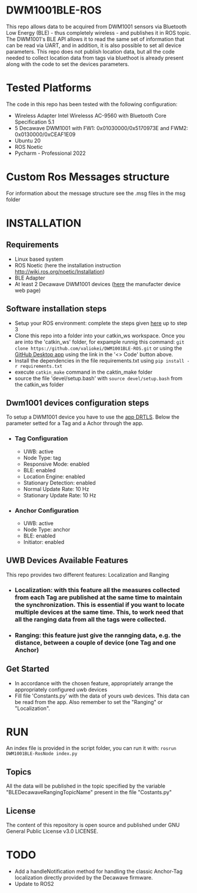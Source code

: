 # DWM1001BLE-ROS
This repo allows data to be acquired from DWM1001 sensors via Bluetooth Low Energy (BLE) - thus completely wireless - and publishes it in ROS topic. 
The DWM1001's BLE API allows it to read the same set of information that can be read via UART, and in addition, it is also possible to set all device parameters.
This repo does not publish location data, but all the code needed to collect location data from tags via bluethoot is already present along with the code to set the devices parameters.

# Tested Platforms
The code in this repo has been tested with the following configuration:
- Wireless Adapter Intel Wirelesss AC-9560 with Bluetooth Core Specification 5.1
- 5 Decawave DWM1001 with FW1: 0x01030000/0x5170973E and FWM2: 0x0130000/0xCEAF1E09
- Ubuntu 20
- ROS Noetic
- Pycharm - Professional 2022

# Custom Ros Messages structure
For information about the message structure see the .msg files in the msg folder

# INSTALLATION
## Requirements
- Linux based system 
- ROS Noetic (here the installation instruction http://wiki.ros.org/noetic/Installation)
- BLE Adapter 
- At least 2 Decawave DWM1001 devices ([here](https://www.qorvo.com/products/p/MDEK1001) the manufacter device web page)

##  Software installation steps
- Setup your ROS environment: complete the steps given [here](http://wiki.ros.org/ROS/Tutorials/InstallingandConfiguringROSEnvironment) up to step 3
- Clone this repo into a folder into your catkin_ws workspace. Once you are into the 'catkin_ws' folder, for expample runnig this command: ``` git clone https://github.com/valiokei/DWM1001BLE-ROS.git ``` or using the [GitHub Desktop app](https://gist.github.com/berkorbay/6feda478a00b0432d13f1fc0a50467f1?permalink_comment_id=4381065#gistcomment-4381065) using the link in the '<> Code' button above.
- Install the dependencies in the file requirements.txt using  ```pip install -r requirements.txt```
- execute ```catkin_make``` command in the caktin_make folder 
- source the file 'devel/setup.bash' with ```source devel/setup.bash``` from the catkin_ws folder

## Dwm1001 devices configuration steps
To setup a DWM1001 device you have to use the [app DRTLS](https://www.qorvo.com/products/d/da007984).
Below the parameter setted for a Tag and a Achor through the app.

- ### Tag Configuration 
  - UWB: active
  - Node Type: tag
  - Responsive Mode: enabled
  - BLE: enabled
  - Location Engine: enabled
  - Stationary Detection: enabled
  - Normal Update Rate: 10 Hz
  - Stationary Update Rate: 10 Hz
- ### Anchor Configuration
  - UWB: active
  - Node Type: anchor
  - BLE: enabled
  - Initiator: enabled

## UWB Devices Available Features
This repo provides two different features: Localization and Ranging
- ### Localization: with this feature all the measures collected from each Tag are published at the same time to maintain the synchronization. This is essential if you want to locate multiple devices at the same time. This, to work need that all the ranging data from all the tags were collected.
- ### Ranging: this feature just give the rannging data, e.g. the distance, between a couple of device (one Tag and one Anchor)


## Get Started
- In accordance with the chosen feature, appropriately arrange the appropriately configured uwb devices 
- Fill file 'Constants.py' with the data of yours uwb devices. This data can be read from the app. Also remember to set the "Ranging" or "Localization".

# RUN
An index file is provided in the script  folder, you can run it with: ```rosrun DWM1001BLE-RosNode index.py```

## Topics
All the data will be published in the topic specified by the variable "BLEDecawaveRangingTopicName" present in the file "Costants.py"

## License
The content of this repository is open source and published under GNU General Public License v3.0 LICENSE.

# TODO
- Add a handleNotification method for handling the classic Anchor-Tag localization directly provided by the Decawave firmware.
- Update to ROS2
